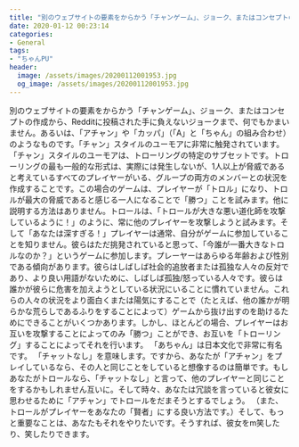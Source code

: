 ```yaml
---
title: "別のウェブサイトの要素をからかう「チャンゲーム」、ジョーク、またはコンセプトの作成から、Redditに投稿された手に負えないジョークまで、何でもかまいません。"
date: 2020-01-12 00:23:14
categories:
- General
tags:
- "ちゃんPU"
header:
  image: /assets/images/20200112001953.jpg
  og_image: /assets/images/20200112001953.jpg
---
```


別のウェブサイトの要素をからかう「チャンゲーム」、ジョーク、またはコンセプトの作成から、Redditに投稿された手に負えないジョークまで、何でもかまいません。あるいは、「アチャン」や「カッパ」（「A」と「ちゃん」の組み合わせ）のようなものです。「チャン」スタイルのユーモアに非常に触発されています。 「チャン」スタイルのユーモアは、トローリングの特定のサブセットです。トローリングの最も一般的な形式は、実際には発生しないが、1人以上が脅威であると考えているすべてのプレイヤーがいる、グループの両方のメンバーとの状況を作成することです。この場合のゲームは、プレイヤーが「トロル」になり、トロルが最大の脅威であると感じる一人になることで「勝つ」ことを試みます。他に説明する方法はありません。トロールは、「トロールが大きな悪い道化師を攻撃しているように！」のように、常に他のプレイヤーを攻撃しようと試みます。そして「あなたは深すぎる！」プレイヤーは通常、自分がゲームに参加していることを知りません。彼らはただ挑発されていると思って、「今誰が一番大きなトロルなのか？」というゲームに参加します。プレーヤーはあらゆる年齢および性別である傾向があります。彼らはしばしば社会的追放者または孤独な人々の反対であり、より良い用語がないために、しばしば孤独/怒っている人々です。彼らは誰かが彼らに危害を加えようとしている状況にいることに慣れていません。これらの人々の状況をより面白くまたは陽気にすることで（たとえば、他の誰かが明らかな荒らしであるふりをすることによって）ゲームから抜け出すのを助けるためにできることがいくつかあります。しかし、ほとんどの場合、プレイヤーはお互いを攻撃することによってのみ「勝つ」ことができ、お互いを「トローリング」することによってそれを行います。 「あちゃん」は日本文化で非常に有名です。 「チャットなし」を意味します。ですから、あなたが「アチャン」をプレイしているなら、その人と同じことをしていると想像するのは簡単です。もしあなたがトロールなら、「チャットなし」と言って、他のプレイヤーと同じことをするかもしれません互いに。そして時々、あなたは冗談を言っていると彼女に思わせるために「アチャン」でトロールをだまそうとするでしょう。 （また、トロールがプレイヤーをあなたの「賢者」にする良い方法です。）そして、もっと重要なことは、あなたもそれをやりたいです。そうすれば、彼女をm笑したり、笑したりできます。
